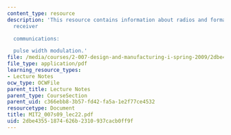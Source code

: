 ```yaml
---
content_type: resource
description: 'This resource contains information about radios and format of the radio
  receiver

  communications:

  pulse width modulation.'
file: /media/courses/2-007-design-and-manufacturing-i-spring-2009/2dbe43551874626b2310937cacb0ff9f_MIT2_007s09_lec22.pdf
file_type: application/pdf
learning_resource_types:
- Lecture Notes
ocw_type: OCWFile
parent_title: Lecture Notes
parent_type: CourseSection
parent_uid: c366ebb8-3b57-fd42-fa5a-1e2f77ce4532
resourcetype: Document
title: MIT2_007s09_lec22.pdf
uid: 2dbe4355-1874-626b-2310-937cacb0ff9f
---
```


